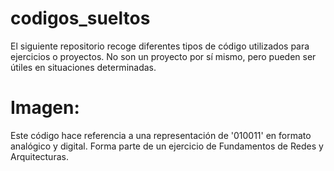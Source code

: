 # codigos_sueltos
El siguiente repositorio recoge diferentes tipos de código utilizados para ejercicios o proyectos. No son un proyecto por sí mismo, pero pueden ser útiles en situaciones determinadas.

# Imagen:
Este código hace referencia a una representación de '010011' en formato analógico y digital. Forma parte de un ejercicio de Fundamentos de Redes y Arquitecturas.